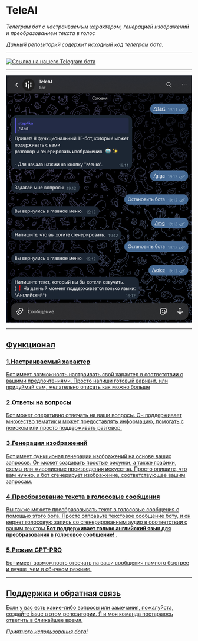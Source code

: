 # TeleAI

*Телеграм бот с настраиваемым характером, генерацией изображений и преобразованием текста в голос*

*Данный репозиторий содержит исходный код телеграм бота.*

---

<a href='https://t.me/HSETeleBot' target='_blank'><img height='1000' style='border:px;height:200px;' src='https://avatars.mds.yandex.net/get-altay/11400795/2a0000018c7eb33f2c3c98c0e90e67051ef4/XXXL' border='0' alt='Ссылка на нашего Telegram бота' />
<div id="top"></div>

---

![\[\](HSEprewiew.png)](HSEprewiew.png)

---

## Функционал
### 1.Настраиваемый характер
  Бот имеет возможность настраивать свой характер в соответствии с вашими предпочтениями. Просто напиши готовый вариант, или придуймай сам, желательно описать как можно больше
### 2.Ответы на вопросы
  Бот может оперативно отвечать на ваши вопросы. Он поддерживает множество тематик и может предоставлять информацию, помогать с поиском или просто поддерживать разговор.
### 3.Генерация изображений
  Бот имеет функционал генерации изображений на основе ваших запросов. Он может создавать простые рисунки, а также графики, схемы или живописные произведения искусства. Просто опишите, что вам нужно, и бот сгенерирует изображение, соответствующее вашим запросам.
### 4.Преобразование текста в голосовые сообщения
  Вы также можете преобразовывать текст в голосовые сообщения с помощью этого бота. Просто отправьте текстовое сообщение боту, и он вернет голосовую запись со сгенерированным аудио в соответствии с вашим текстом **Бот поддерживает только английский язык для преобразования в голосовое сообщение!** .
### 5.Режим GPT-PRO
  Бот имеет возможность отвечать на ваши сообщения намного быстрее и лучше, чем в обычном режиме.

---

## Поддержка и обратная связь
  Если у вас есть какие-либо вопросы или замечания, пожалуйста, создайте issue в этом репозитории. Я и моя команда постараюсь ответить в ближайшее время.

*Приятного использования бота!*
